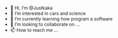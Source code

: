 - 👋 Hi, I’m @Justkaka
- 👀 I’m interested in cars and science 
- 🌱 I’m currently learning how program a software 
- 💞️ I’m looking to collaborate on ...
- 📫 How to reach me ...

<!---
Justkaka/Justkaka is a ✨ special ✨ repository because its `README.md` (this file) appears on your GitHub profile.
You can click the Preview link to take a look at your changes.
--->
